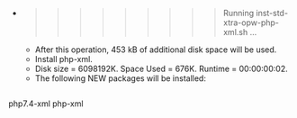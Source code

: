 * >>>>>>>>> Running inst-std-xtra-opw-php-xml.sh ...
  * After this operation, 453 kB of additional disk space will be used.
  * Install php-xml.
  * Disk size = 6098192K. Space Used = 676K. Runtime = 00:00:00:02.
  * The following NEW packages will be installed:
  ```bash
php7.4-xml php-xml
  ```
